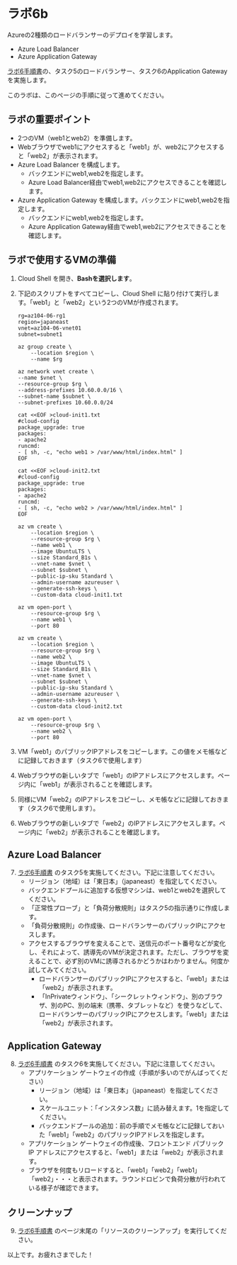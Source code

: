 # ラボ6b

Azureの2種類のロードバランサーのデプロイを学習します。

- Azure Load Balancer
- Azure Application Gateway

[ラボ6手順書](https://github.com/MicrosoftLearning/AZ-104JA-MicrosoftAzureAdministrator/blob/master/Instructions/Labs/LAB_06-Implement_Network_Traffic_Management.md)の、タスク5のロードバランサー、タスク6のApplication Gatewayを実施します。

このラボは、このページの手順に従って進めてください。

## ラボの重要ポイント

- 2つのVM（web1とweb2）を準備します。
- Webブラウザでweb1にアクセスすると「web1」が、web2にアクセスすると「web2」が表示されます。
- Azure Load Balancer を構成します。
  - バックエンドにweb1,web2を指定します。
  - Azure Load Balancer経由でweb1,web2にアクセスできることを確認します。
- Azure Application Gateway を構成します。バックエンドにweb1,web2を指定します。
  - バックエンドにweb1,web2を指定します。
  - Azure Application Gateway経由でweb1,web2にアクセスできることを確認します。

## ラボで使用するVMの準備

1. Cloud Shell を開き、**Bashを選択します**。

2. 下記のスクリプトをすべてコピーし、Cloud Shell に貼り付けて実行します。「web1」と「web2」という2つのVMが作成されます。

    ```
    rg=az104-06-rg1
    region=japaneast
    vnet=az104-06-vnet01
    subnet=subnet1

    az group create \
        --location $region \
        --name $rg

    az network vnet create \
    --name $vnet \
    --resource-group $rg \
    --address-prefixes 10.60.0.0/16 \
    --subnet-name $subnet \
    --subnet-prefixes 10.60.0.0/24

    cat <<EOF >cloud-init1.txt
    #cloud-config
    package_upgrade: true
    packages:
    - apache2
    runcmd:
    - [ sh, -c, "echo web1 > /var/www/html/index.html" ]
    EOF

    cat <<EOF >cloud-init2.txt
    #cloud-config
    package_upgrade: true
    packages:
    - apache2
    runcmd:
    - [ sh, -c, "echo web2 > /var/www/html/index.html" ]
    EOF

    az vm create \
        --location $region \
        --resource-group $rg \
        --name web1 \
        --image UbuntuLTS \
        --size Standard_B1s \
        --vnet-name $vnet \
        --subnet $subnet \
        --public-ip-sku Standard \
        --admin-username azureuser \
        --generate-ssh-keys \
        --custom-data cloud-init1.txt

    az vm open-port \
        --resource-group $rg \
        --name web1 \
        --port 80

    az vm create \
        --location $region \
        --resource-group $rg \
        --name web2 \
        --image UbuntuLTS \
        --size Standard_B1s \
        --vnet-name $vnet \
        --subnet $subnet \
        --public-ip-sku Standard \
        --admin-username azureuser \
        --generate-ssh-keys \
        --custom-data cloud-init2.txt

    az vm open-port \
        --resource-group $rg \
        --name web2 \
        --port 80

    ```

3. VM「web1」のパブリックIPアドレスをコピーします。この値をメモ帳などに記録しておきます（タスク6で使用します）

4. Webブラウザの新しいタブで「web1」のIPアドレスにアクセスします。ページ内に「web1」が表示されることを確認します。

5. 同様にVM「web2」のIPアドレスをコピーし、メモ帳などに記録しておきます（タスク6で使用します）。

6. Webブラウザの新しいタブで「web2」のIPアドレスにアクセスします。ページ内に「web2」が表示されることを確認します。

## Azure Load Balancer


7. [ラボ6手順書](https://github.com/MicrosoftLearning/AZ-104JA-MicrosoftAzureAdministrator/blob/master/Instructions/Labs/LAB_06-Implement_Network_Traffic_Management.md) のタスク5を実施してください。下記に注意してください。
   - リージョン（地域）は「東日本」（japaneast）を指定してください。
   - バックエンドプールに追加する仮想マシンは、web1とweb2を選択してください。
   - 「正常性プローブ」と「負荷分散規則」はタスク5の指示通りに作成します。
   - 「負荷分散規則」の作成後、ロードバランサーのパブリックIPにアクセスします。
   - アクセスするブラウザを変えることで、送信元のポート番号などが変化し、それによって、誘導先のVMが決定されます。ただし、ブラウザを変えることで、必ず別のVMに誘導されるかどうかはわかりません。何度か試してみてください。
     - ロードバランサーのパブリックIPにアクセスすると、「web1」または「web2」が表示されます。
     - 「InPrivateウィンドウ」、「シークレットウィンドウ」、別のブラウザ、別のPC、別の端末（携帯、タブレットなど）を使うなどして、ロードバランサーのパブリックIPにアクセスします。「web1」または「web2」が表示されます。

## Application Gateway

8. [ラボ6手順書](https://github.com/MicrosoftLearning/AZ-104JA-MicrosoftAzureAdministrator/blob/master/Instructions/Labs/LAB_06-Implement_Network_Traffic_Management.md) のタスク6を実施してください。下記に注意してください。
   - アプリケーション ゲートウェイの作成（手順が多いのでがんばってください）
     - リージョン（地域）は「東日本」（japaneast）を指定してください。
     - スケールユニット：「インスタンス数」に読み替えます。1を指定してください。
     - バックエンドプールの追加：前の手順でメモ帳などに記録しておいた「web1」「web2」のパブリックIPアドレスを指定します。
   - アプリケーション ゲートウェイの作成後、フロントエンド パブリック IP アドレスにアクセスすると、「web1」または「web2」が表示されます。
   - ブラウザを何度もリロードすると、「web1」「web2」「web1」「web2」・・・と表示されます。ラウンドロビンで負荷分散が行われている様子が確認できます。

## クリーンナップ

9. [ラボ6手順書](https://github.com/MicrosoftLearning/AZ-104JA-MicrosoftAzureAdministrator/blob/master/Instructions/Labs/LAB_06-Implement_Network_Traffic_Management.md) のページ末尾の「リソースのクリーンアップ」を実行してください。

以上です。お疲れさまでした！

